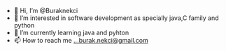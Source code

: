 - 👋 Hi, I’m @Buraknekci
- 👀 I’m interested in software development  as specially java,C family and  python
- 🌱 I’m currently learning java and pyhton
- 📫 How to reach me ...burak.nekci@gmail.com

<!---
Buraknekci/Buraknekci is a ✨ special ✨ repository because its `README.md` (this file) appears on your GitHub profile.
You can click the Preview link to take a look at your changes.
--->
